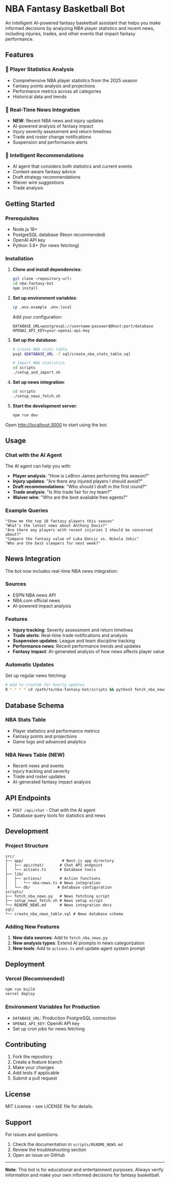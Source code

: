 # NBA Fantasy Basketball Bot

An intelligent AI-powered fantasy basketball assistant that helps you make informed decisions by analyzing NBA player statistics and recent news, including injuries, trades, and other events that impact fantasy performance.

## Features

### 🏀 Player Statistics Analysis
- Comprehensive NBA player statistics from the 2025 season
- Fantasy points analysis and projections
- Performance metrics across all categories
- Historical data and trends

### 📰 Real-Time News Integration
- **NEW**: Recent NBA news and injury updates
- AI-powered analysis of fantasy impact
- Injury severity assessment and return timelines
- Trade and roster change notifications
- Suspension and performance alerts

### 🤖 Intelligent Recommendations
- AI agent that considers both statistics and current events
- Context-aware fantasy advice
- Draft strategy recommendations
- Waiver wire suggestions
- Trade analysis

## Getting Started

### Prerequisites
- Node.js 18+ 
- PostgreSQL database (Neon recommended)
- OpenAI API key
- Python 3.8+ (for news fetching)

### Installation

1. **Clone and install dependencies**:
   ```bash
   git clone <repository-url>
   cd nba-fantasy-bot
   npm install
   ```

2. **Set up environment variables**:
   ```bash
   cp .env.example .env.local
   ```
   
   Add your configuration:
   ```env
   DATABASE_URL=postgresql://username:password@host:port/database
   OPENAI_API_KEY=your-openai-api-key
   ```

3. **Set up the database**:
   ```bash
   # Create NBA stats table
   psql $DATABASE_URL -f sql/create_nba_stats_table.sql
   
   # Import NBA statistics
   cd scripts
   ./setup_and_import.sh
   ```

4. **Set up news integration**:
   ```bash
   cd scripts
   ./setup_news_fetch.sh
   ```

5. **Start the development server**:
   ```bash
   npm run dev
   ```

Open [http://localhost:3000](http://localhost:3000) to start using the bot.

## Usage

### Chat with the AI Agent

The AI agent can help you with:
- **Player analysis**: "How is LeBron James performing this season?"
- **Injury updates**: "Are there any injured players I should avoid?"
- **Draft recommendations**: "Who should I draft in the first round?"
- **Trade analysis**: "Is this trade fair for my team?"
- **Waiver wire**: "Who are the best available free agents?"

### Example Queries

```
"Show me the top 10 fantasy players this season"
"What's the latest news about Anthony Davis?"
"Are there any players with recent injuries I should be concerned about?"
"Compare the fantasy value of Luka Doncic vs. Nikola Jokic"
"Who are the best sleepers for next week?"
```

## News Integration

The bot now includes real-time NBA news integration:

### Sources
- ESPN NBA news API
- NBA.com official news
- AI-powered impact analysis

### Features
- **Injury tracking**: Severity assessment and return timelines
- **Trade alerts**: Real-time trade notifications and analysis
- **Suspension updates**: League and team discipline tracking
- **Performance news**: Recent performance trends and updates
- **Fantasy impact**: AI-generated analysis of how news affects player value

### Automatic Updates

Set up regular news fetching:
```bash
# Add to crontab for hourly updates
0 * * * * cd /path/to/nba-fantasy-bot/scripts && python3 fetch_nba_news.py
```

## Database Schema

### NBA Stats Table
- Player statistics and performance metrics
- Fantasy points and projections
- Game logs and advanced analytics

### NBA News Table (NEW)
- Recent news and events
- Injury tracking and severity
- Trade and roster updates
- AI-generated fantasy impact analysis

## API Endpoints

- `POST /api/chat` - Chat with the AI agent
- Database query tools for statistics and news

## Development

### Project Structure
```
src/
├── app/                 # Next.js app directory
│   ├── api/chat/       # Chat API endpoint
│   └── actions.ts      # Database tools
├── lib/
│   ├── actions/        # Action functions
│   │   └── nba-news.ts # News integration
│   └── db/            # Database configuration
scripts/
├── fetch_nba_news.py   # News fetching script
├── setup_news_fetch.sh # News setup script
└── README_NEWS.md      # News integration docs
sql/
└── create_nba_news_table.sql # News database schema
```

### Adding New Features

1. **New data sources**: Add to `fetch_nba_news.py`
2. **New analysis types**: Extend AI prompts in news categorization
3. **New tools**: Add to `actions.ts` and update agent system prompt

## Deployment

### Vercel (Recommended)
```bash
npm run build
vercel deploy
```

### Environment Variables for Production
- `DATABASE_URL`: Production PostgreSQL connection
- `OPENAI_API_KEY`: OpenAI API key
- Set up cron jobs for news fetching

## Contributing

1. Fork the repository
2. Create a feature branch
3. Make your changes
4. Add tests if applicable
5. Submit a pull request

## License

MIT License - see LICENSE file for details.

## Support

For issues and questions:
1. Check the documentation in `scripts/README_NEWS.md`
2. Review the troubleshooting section
3. Open an issue on GitHub

---

**Note**: This bot is for educational and entertainment purposes. Always verify information and make your own informed decisions for fantasy basketball.
